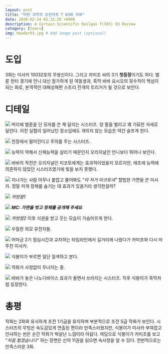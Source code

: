 ```yaml
---
layout: post
title: "어떤 과학의 초전자포 T 03화 리뷰"
date: 2020-02-24 02:32:20 +0900
description: A Certain Scientific Railgun T(S03) 03 Review
category: [toaru]
img: header03.jpg # Add image post (optional)
---
```

# 도입
3화는 미사카 10032호의 무쌍신이다. 그리고 카미조 씨의 3기 **첫등장**이기도 하다. 벌룬 헌터 경기에 언니 대신 참가하게 된 여동생과, 흑막 바바 요시오의 뒷수작이 핵심이 되는 화로, 본격적인 대패성제편 스토리 전개의 트리거가 될 것으로 보인다.

# 디테일
![](../assets/img/toaru/03/01.jpg)
머리에 벌룬을 단 모자를 쓴 채 달리는 시스터즈. 양 팔을 벌리고 꽤 기묘한 자세로 달린다. 이전 실험이 일어났던 장소임에도 개의치 않는 모습은 약간 슬프게 한다.

![](../assets/img/toaru/03/02.jpg)
천장에서 떨어진다고 주의를 주는 시스터즈.

![](../assets/img/toaru/03/03.jpg)
능력이 약해서 신체능력을 살리기 때문인지 오리지널인 언니보다 뛰어나 보인다.

![](../assets/img/toaru/03/04.jpg)
바바의 작전은 오리지널인 미코토에게는 효과적이었을지 모르지만, 애초에 능력에 의존하지 않았던 시스터즈였기에 빛을 보지 못했다.

![](../assets/img/toaru/03/05.jpg)
지나가는 사람 아무나 붙잡고 물어봐도 *"아 저거 미코토네"* 할법한 가면을 쓴 미사카. 정말 저게 정체를 숨기는 데 효과가 있을거라 생각한걸까?

![](../assets/img/toaru/03/06.jpg)
*꺼벙함1*

![](../assets/img/toaru/03/07.jpg)
***MC: 가면을 벗고 정체를 공개해 주세요***

![](../assets/img/toaru/03/08.jpg)
*꺼벙함2* 이후 식권을 받고 웃는 모습이 가슴아프게 한다.

![](../assets/img/toaru/03/09.jpg)
우월한 외모 유전자들.

![](../assets/img/toaru/03/10.jpg)
어마금 2기 점심시간과 교차하는 타임라인에서 길거리에 나왔다가 카미조와 다시 마주친 미사카.

![](../assets/img/toaru/03/11.jpg)
식봉이가 부르면 일단 질색하고 본다.

![](../assets/img/toaru/03/12.jpg)
작화가 사정없이 무너지는 중.

![](../assets/img/toaru/03/13.jpg)
바바가 놓은 나노디바이스 효과가 돌면서 쓰러지는 시스터즈. 직후 식봉이가 흑막처럼 등장한다.

# 총평
작화는 2화와 유사하게 초전 1기급을 유지하며 부분적으로 초전 S급 작화가 보인다. 시스터즈의 무빙은 속도감있게 연출된 편이라 만족스러웠지만, 식봉이가 미사카 부여잡고 인사하는 씬은 순간 작화가 박살난 느낌이라 아쉽다. 여담으로 식봉이가 카미조를 보고 *"처음 뵙겠습니다"* 하는 장면은 신약 11권을 읽으면 속사정을 알 수 있다. 전반적으로는 만족스러운 3화.